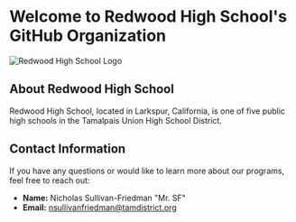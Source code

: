 # Welcome to Redwood High School's GitHub Organization

![Redwood High School Logo](https://www.tamdistrict.org/cms/lib/CA01000875/Centricity/Template/GlobalAssets/images///logos/RedwoodLogoRedR-GreenTree%20125w.png)

## About Redwood High School

Redwood High School, located in Larkspur, California, is one of five public high schools in the Tamalpais Union High School District.

## Contact Information

If you have any questions or would like to learn more about our programs, feel free to reach out:

- **Name:** Nicholas Sullivan-Friedman "Mr. SF"
- **Email:** nsullivanfriedman@tamdistrict.org

